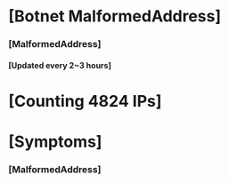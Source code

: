 # [Botnet MalformedAddress]
### [MalformedAddress]
#### [Updated every 2~3 hours]

# [Counting 4824 IPs]

# [Symptoms] 
###   [MalformedAddress]
